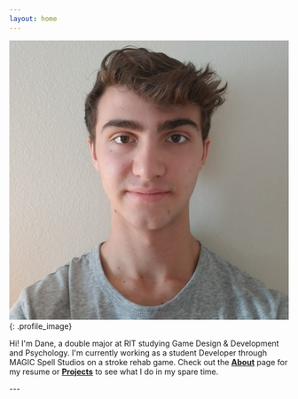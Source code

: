 ```yaml
---
layout: home
---
```


<div class = "profile" markdown = "1"> 

![Profile Image](/media/1024profile.jpg){: .profile_image}

Hi! I'm Dane, a double major at RIT studying Game Design & Development and Psychology. I'm currently working as a student Developer through MAGIC Spell Studios on a stroke rehab game. Check out the 
**[About]({{site.url}}/about/)** page for my resume or **[Projects]({{site.url}}/projects/)** to see what I do in my spare time.

</div>
---
